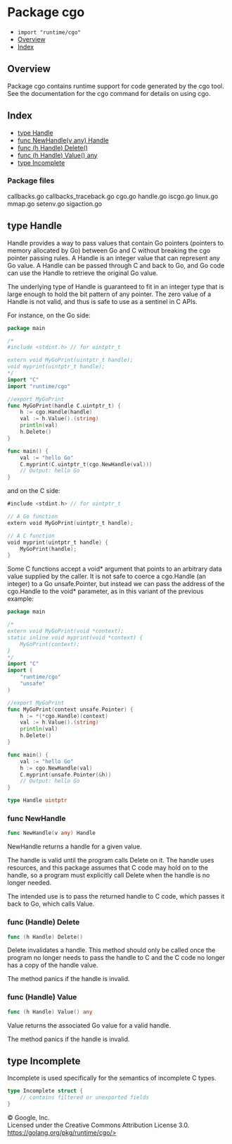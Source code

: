 Package cgo
===========

-   `import "runtime/cgo"`
-   [Overview](#pkg-overview)
-   [Index](#pkg-index)

Overview 
--------

Package cgo contains runtime support for code generated by the cgo tool.
See the documentation for the cgo command for details on using cgo.

Index 
-----

-   [type Handle](#Handle)
-   [func NewHandle(v any) Handle](#NewHandle)
-   [func (h Handle) Delete()](#Handle.Delete)
-   [func (h Handle) Value() any](#Handle.Value)
-   [type Incomplete](#Incomplete)

### Package files

callbacks.go callbacks\_traceback.go cgo.go handle.go iscgo.go linux.go
mmap.go setenv.go sigaction.go

type Handle 
-----------

Handle provides a way to pass values that contain Go pointers (pointers
to memory allocated by Go) between Go and C without breaking the cgo
pointer passing rules. A Handle is an integer value that can represent
any Go value. A Handle can be passed through C and back to Go, and Go
code can use the Handle to retrieve the original Go value.

The underlying type of Handle is guaranteed to fit in an integer type
that is large enough to hold the bit pattern of any pointer. The zero
value of a Handle is not valid, and thus is safe to use as a sentinel in
C APIs.

For instance, on the Go side:

```go
package main

/*
#include <stdint.h> // for uintptr_t

extern void MyGoPrint(uintptr_t handle);
void myprint(uintptr_t handle);
*/
import "C"
import "runtime/cgo"

//export MyGoPrint
func MyGoPrint(handle C.uintptr_t) {
    h := cgo.Handle(handle)
    val := h.Value().(string)
    println(val)
    h.Delete()
}

func main() {
    val := "hello Go"
    C.myprint(C.uintptr_t(cgo.NewHandle(val)))
    // Output: hello Go
}
```

and on the C side:

```go
#include <stdint.h> // for uintptr_t

// A Go function
extern void MyGoPrint(uintptr_t handle);

// A C function
void myprint(uintptr_t handle) {
    MyGoPrint(handle);
}
```

Some C functions accept a void\* argument that points to an arbitrary
data value supplied by the caller. It is not safe to coerce a cgo.Handle
(an integer) to a Go unsafe.Pointer, but instead we can pass the address
of the cgo.Handle to the void\* parameter, as in this variant of the
previous example:

```go
package main

/*
extern void MyGoPrint(void *context);
static inline void myprint(void *context) {
    MyGoPrint(context);
}
*/
import "C"
import (
    "runtime/cgo"
    "unsafe"
)

//export MyGoPrint
func MyGoPrint(context unsafe.Pointer) {
    h := *(*cgo.Handle)(context)
    val := h.Value().(string)
    println(val)
    h.Delete()
}

func main() {
    val := "hello Go"
    h := cgo.NewHandle(val)
    C.myprint(unsafe.Pointer(&h))
    // Output: hello Go
}
```

```go
type Handle uintptr
```

### func NewHandle 

```go
func NewHandle(v any) Handle
```

NewHandle returns a handle for a given value.

The handle is valid until the program calls Delete on it. The handle
uses resources, and this package assumes that C code may hold on to the
handle, so a program must explicitly call Delete when the handle is no
longer needed.

The intended use is to pass the returned handle to C code, which passes
it back to Go, which calls Value.

### func (Handle) Delete 

```go
func (h Handle) Delete()
```

Delete invalidates a handle. This method should only be called once the
program no longer needs to pass the handle to C and the C code no longer
has a copy of the handle value.

The method panics if the handle is invalid.

### func (Handle) Value 

```go
func (h Handle) Value() any
```

Value returns the associated Go value for a valid handle.

The method panics if the handle is invalid.

type Incomplete 
---------------

Incomplete is used specifically for the semantics of incomplete C types.

```go
type Incomplete struct {
    // contains filtered or unexported fields
}
```

 
© Google, Inc.\
Licensed under the Creative Commons Attribution License 3.0.\
https://golang.org/pkg/runtime/cgo/>

